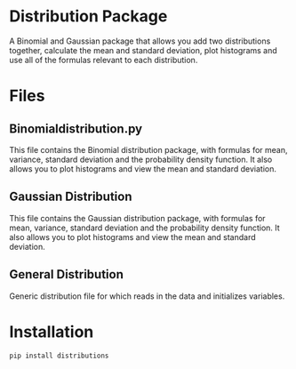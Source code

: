 # Distribution Package

A Binomial and Gaussian package that allows you add two distributions together, calculate the mean and standard deviation, plot histograms and use all of the formulas relevant to each distribution. 

# Files

## Binomialdistribution.py

This file contains the Binomial distribution package, with formulas for mean, variance, standard deviation and the probability density function. It also allows you to plot histograms and view the mean and standard deviation. 

## Gaussian Distribution

This file contains the Gaussian distribution package, with formulas for mean, variance, standard deviation and the probability density function. It also allows you to plot histograms and view the mean and standard deviation. 

## General Distribution

Generic distribution file for which reads in the data and initializes variables.

# Installation

`pip install distributions`

